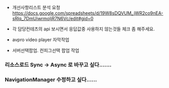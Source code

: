 

- 개선사항리스트 분석 요청
https://docs.google.com/spreadsheets/d/19W8sDQVUM_jWR2co9nEA-sRlq_7DmUiwrmoljR7N6Vc/edit#gid=0


- 각 담당컨테츠의  api 보시면서 응답값중 사용하지 않는것들 체크 좀 해주세요.

- avpro video player 자막작업

- 서버선택팝업. 컨피그선택 팝업 작업





### 리소스로드 Sync -> Async 로 바꾸고 싶다.......
### NavigationManager 수정하고 싶다......

### 

